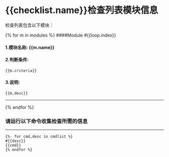 {{checklist.name}}检查列表模块信息
==============================

检查列表包含以下模块：

{% for m in modules %}
####Module  #{{loop.index}}

#### 1.模块名称: {{m.name}}

#### 2.判断条件:
```
{{m.criteria}}
```
 
#### 3.说明:

    {{m.desc}}

---------------
{% endfor %}


### 请运行以下命令收集检查所需的信息
-------------------------------------------------------------------------
```
{%- for cmd,desc in cmdlist %}
#{{desc}}
{{cmd}}
{% endfor %}
```
